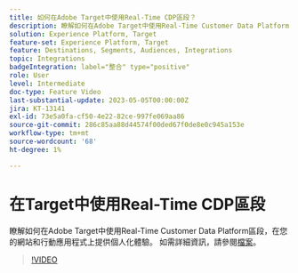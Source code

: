 ```yaml
---
title: 如何在Adobe Target中使用Real-Time CDP區段？
description: 瞭解如何在Adobe Target中使用Real-Time Customer Data Platform區段，在您的網站和行動應用程式上提供個人化體驗。
solution: Experience Platform, Target
feature-set: Experience Platform, Target
feature: Destinations, Segments, Audiences, Integrations
topic: Integrations
badgeIntegration: label="整合" type="positive"
role: User
level: Intermediate
doc-type: Feature Video
last-substantial-update: 2023-05-05T00:00:00Z
jira: KT-13141
exl-id: 73e5a0fa-cf50-4e22-82ce-997fe069aa86
source-git-commit: 286c85aa88d44574f00ded67f0de8e0c945a153e
workflow-type: tm+mt
source-wordcount: '68'
ht-degree: 1%

---
```


# 在Target中使用Real-Time CDP區段

瞭解如何在Adobe Target中使用Real-Time Customer Data Platform區段，在您的網站和行動應用程式上提供個人化體驗。 如需詳細資訊，請參閱[檔案](https://experienceleague.adobe.com/docs/target/using/integrate/integrating-with-rtcdp.html?lang=zh-Hant)。

>[!VIDEO](https://video.tv.adobe.com/v/3419149/?learn=on&enablevpops)
